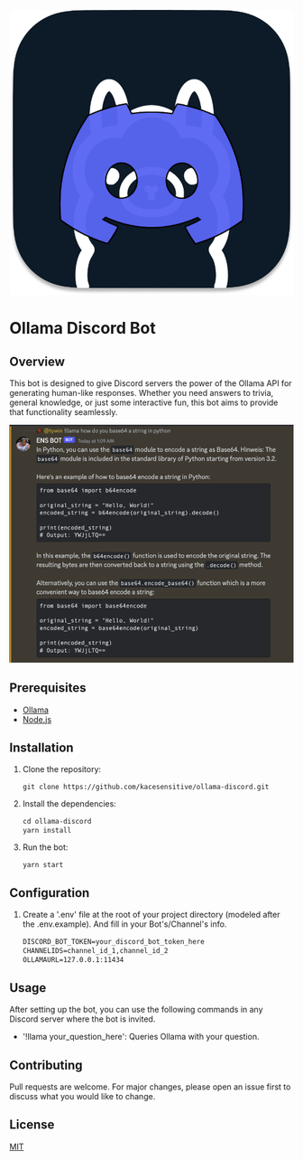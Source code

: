 ![ollama-discord](ollama-discord.png)

# Ollama Discord Bot

## Overview

This bot is designed to give Discord servers the power of the Ollama API for generating human-like responses. Whether you need answers to trivia, general knowledge, or just some interactive fun, this bot aims to provide that functionality seamlessly.

![example](example.png)

## Prerequisites
- [Ollama](https://github.com/jmorganca/ollama)
- [Node.js](https://nodejs.org/)

## Installation

1. Clone the repository:
    ```
    git clone https://github.com/kacesensitive/ollama-discord.git
    ```

2. Install the dependencies:
    ```
    cd ollama-discord
    yarn install
    ```

3. Run the bot:
    ```
    yarn start
    ```

## Configuration

1. Create a '.env' file at the root of your project directory (modeled after the .env.example). And fill in your Bot's/Channel's info.
    ```
    DISCORD_BOT_TOKEN=your_discord_bot_token_here
    CHANNELIDS=channel_id_1,channel_id_2
    OLLAMAURL=127.0.0.1:11434
    ```

## Usage

After setting up the bot, you can use the following commands in any Discord server where the bot is invited.
- '!llama your_question_here': Queries Ollama with your question.

## Contributing

Pull requests are welcome. For major changes, please open an issue first to discuss what you would like to change.

## License

[MIT](https://choosealicense.com/licenses/mit/)

